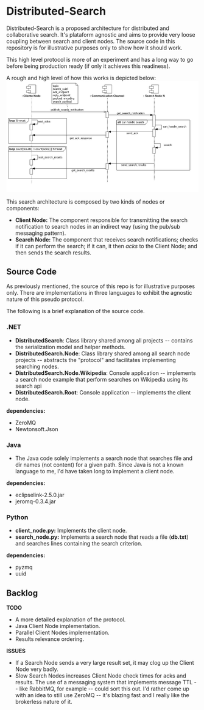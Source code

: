 # Distributed-Search

Distributed-Search is a proposed architecture for distributed and collaborative search. It's plataform agnostic and aims to provide very loose coupling between search and client nodes. The source code in this repository is for illustrative purposes only to show how it should work.

This high level protocol is more of an experiment and has a long way to go before being production ready (if only it achieves this readiness).

A rough and high level of how this works is depicted below:
![alt tag](https://raw.githubusercontent.com/zanfranceschi/distributed-search/master/docs/imgs/distributed-search-behaviour.jpg)

This search architecture is composed by two kinds of nodes or components:
- **Client Node:** The component responsible for transmitting the search notification to search nodes in an indirect way (using the pub/sub messaging pattern).
- **Search Node:** The component that receives search notifications; checks if it can perform the search; if it can, it then _acks_ to the Client Node; and then sends the search results.

## Source Code

As previously mentioned, the source of this repo is for illustrative purposes only. There are implementations in three languages to exhibit the agnostic nature of this pseudo protocol.

The following is a brief explanation of the source code.

### .NET
- **DistributedSearch**: Class library shared among all projects -- contains the serialization model and helper methods.
- **DistributedSearch.Node**: Class library shared among all search node projects -- abstracts the "protocol" and facilitates implementing searching nodes.
- **DistributedSearch.Node.Wikipedia**: Console application -- implements a search node example that perform searches on Wikipedia using its search api
- **DistributedSearch.Root**: Console application -- implements the client node.

**dependencies:**
- ZeroMQ
- Newtonsoft.Json

### Java
- The Java code solely implements a search node that searches file and dir names (not content) for a given path. Since Java is not a known language to me, I'd have taken long to implement a client node.

**dependencies:**
- eclipselink-2.5.0.jar
- jeromq-0.3.4.jar

### Python
- **client_node.py:** Implements the client node.
- **search_node.py:** Implements a search node that reads a file (**db.txt**) and searches lines containing the search criterion.

**dependencies:**
- pyzmq
- uuid

## Backlog

**TODO**
- A more detailed explanation of the protocol.
- Java Client Node implementation.
- Parallel Client Nodes implementation.
- Results relevance ordering.

**ISSUES**
- If a Search Node sends a very large result set, it may clog up the Client Node very badly.
- Slow Search Nodes increases Client Node check times for acks and results. The use of a messaging system that implements message TTL -- like RabbitMQ, for example -- could sort this out. I'd rather come up with an idea to still use ZeroMQ -- it's blazing fast and I really like the brokerless nature of it.

